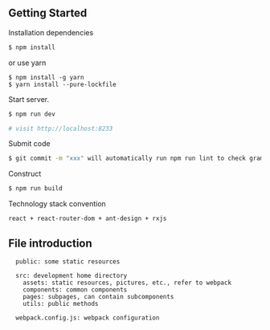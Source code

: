 <!--
Licensed to the Apache Software Foundation (ASF) under one
or more contributor license agreements.  See the NOTICE file
distributed with this work for additional information
regarding copyright ownership.  The ASF licenses this file
to you under the Apache License, Version 2.0 (the
"License"); you may not use this file except in compliance
with the License.  You may obtain a copy of the License at

  http://www.apache.org/licenses/LICENSE-2.0

Unless required by applicable law or agreed to in writing,
software distributed under the License is distributed on an
"AS IS" BASIS, WITHOUT WARRANTIES OR CONDITIONS OF ANY
KIND, either express or implied.  See the License for the
specific language governing permissions and limitations
under the License.
-->

## Getting Started

Installation dependencies

```bash
$ npm install
```
or use yarn
```
$ npm install -g yarn
$ yarn install --pure-lockfile
```

Start server.

```bash
$ npm run dev

# visit http://localhost:8233
```

Submit code

```bash
$ git commit -m "xxx" will automatically run npm run lint to check grammar rules
```

Construct

```bash
$ npm run build
```

Technology stack convention

```
react + react-router-dom + ant-design + rxjs
```

## File introduction

```
  public: some static resources
  
  src: development home directory
    assets: static resources, pictures, etc., refer to webpack
    components: common components
    pages: subpages, can contain subcomponents
    utils: public methods

  webpack.config.js: webpack configuration

```

